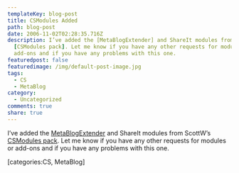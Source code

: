 ```yaml
---
templateKey: blog-post
title: CSModules Added
path: blog-post
date: 2006-11-02T02:28:35.716Z
description: I’ve added the [MetaBlogExtender] and ShareIt modules from ScottW’s
  [CSModules pack]. Let me know if you have any other requests for modules or
  add-ons and if you have any problems with this one.
featuredpost: false
featuredimage: /img/default-post-image.jpg
tags:
  - CS
  - MetaBlog
category:
  - Uncategorized
comments: true
share: true
---
```

<!--StartFragment-->

I’ve added the [MetaBlogExtender](http://developer.communityserver.org/default.aspx/CS.MetaBlogExtender) and ShareIt modules from ScottW’s [CSModules pack](http://communityserver.org/files/folders/csmodules/entry518791.aspx). Let me know if you have any other requests for modules or add-ons and if you have any problems with this one.

\[categories:CS, MetaBlog]

<!--EndFragment-->
